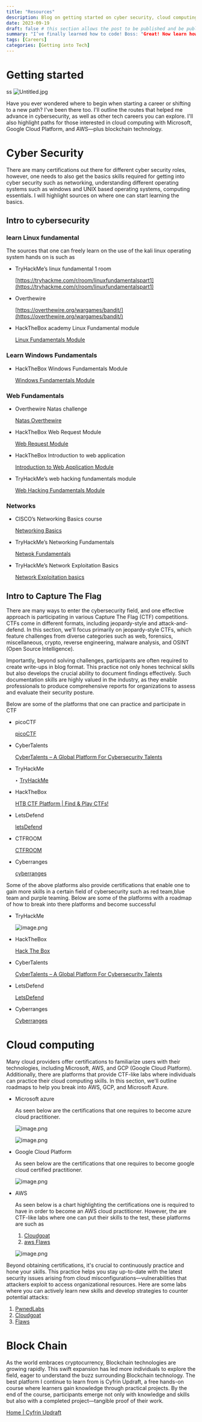 ```yaml
---
title: "Resources"
description: Blog on getting started on cyber security, cloud computing and Block chain.
date: 2023-09-19
draft: false # this section allows the post to be published and be public, is it is set to true the post will not be published.
summary: "I’ve finally learned how to code! Boss: "Great! Now learn how to un-code this bug you just created." 😅" # Here you can write a small summary of the post if needed
tags: [Careers]
categories: [Getting into Tech]
---
```

# Getting started
ss
![Untitled.jpg](Untitled.jpg)

Have you ever wondered where to begin when starting a career or shifting to a new path? I've been there too. I'll outline the routes that helped me advance in cybersecurity, as well as other tech careers you can explore. I'll also highlight paths for those interested in cloud computing with Microsoft, Google Cloud Platform, and AWS—plus blockchain technology.

# **Cyber Security**

There are many certifications out there for different cyber security roles, however, one needs to also get the basics skills required for getting into cyber security such as networking, understanding different operating systems such as windows and UNIX based operating systems, computing essentials. I will highlight sources on where one can start learning the basics.

## Intro to cybersecurity

### learn Linux fundamental

The sources that one can freely learn on the use of the kali linux operating system hands on is such as

- TryHackMe’s linux fundamental 1 room
    
    [https://tryhackme.com/r/room/linuxfundamentalspart1](https://tryhackme.com/r/room/linuxfundamentalspart1)
    
- Overthewire
    
    [https://overthewire.org/wargames/bandit/](https://overthewire.org/wargames/bandit/)
    
- HackTheBox academy Linux Fundamental module
    
    [Linux Fundamentals Module](https://academy.hackthebox.com/module/details/18)
    
    

### Learn Windows Fundamentals

- HackTheBox Windows Fundamentals Module
    
    [Windows Fundamentals Module](https://academy.hackthebox.com/module/details/49)
    

### Web Fundamentals

- Overthewire Natas challenge
    
    [Natas Overthewire](https://overthewire.org/wargames/natas/)
    
- HackTheBox Web Request Module
    
    [Web Request Module](https://academy.hackthebox.com/module/details/35)
    
- HackTheBox Introduction to web application
    
    [Introduction to Web Application Module](https://academy.hackthebox.com/module/details/75)
    
- TryHackMe’s web hacking fundamentals module
    
    [Web Hacking Fundamentals Module](https://tryhackme.com/module/web-hacking-1)
    

### Networks

- CISCO’s Networking Basics course
    
    [Networking Basics](https://www.netacad.com/courses/networking-basics?courseLang=en-US)
    
- TryHackMe’s Networking Fundamentals
    
    [Netwok Fundamentals](https://tryhackme.com/module/network-fundamentals)
    
- TryHackMe’s Network Exploitation Basics
    
    [Network Exploitation basics](https://tryhackme.com/module/intro-to-networking)
    

## Intro to Capture The Flag

There are many ways to enter the cybersecurity field, and one effective approach is participating in various Capture The Flag (CTF) competitions. CTFs come in different formats, including jeopardy-style and attack-and-defend. In this section, we'll focus primarily on jeopardy-style CTFs, which feature challenges from diverse categories such as web, forensics, miscellaneous, crypto, reverse engineering, malware analysis, and OSINT (Open Source Intelligence).

Importantly, beyond solving challenges, participants are often required to create write-ups in blog format. This practice not only hones technical skills but also develops the crucial ability to document findings effectively. Such documentation skills are highly valued in the industry, as they enable professionals to produce comprehensive reports for organizations to assess and evaluate their security posture.

Below are some of the platforms that one can practice and participate in CTF

- picoCTF
    
    [picoCTF](https://picoctf.org/)
    
- CyberTalents
    
    [CyberTalents – A Global Platform For Cybersecurity Talents](https://cybertalents.com/)
    
- TryHackMe
    
    ‣ [TryHackMe](https://tryhackme.com/)
    
- HackTheBox
    
    [HTB CTF Platform | Find & Play CTFs!](https://ctf.hackthebox.com/)
    
- LetsDefend
    
    [letsDefend](https://letsdefend.io/)
    
- CTFROOM
    
    [CTFROOM](https://www.ctfroom.com/home/)
    
- Cyberranges
    
    [cyberranges](https://www.cyberranges.com/)
    

Some of the above platforms also provide certifications that enable one to gain more skills in a certain field of cybersecurity such as red team,blue team and purple teaming. Below are some of the platforms with a roadmap of how to break into there platforms and become successful

- TryHackMe
    
    ![image.png](image.png)
    
- HackTheBox
    
    [Hack The Box](https://app.hackthebox.com/)
    
- CyberTalents
    
    [CyberTalents – A Global Platform For Cybersecurity Talents](https://cybertalents.com/)
    
- LetsDefend
    
    [LetsDefend](https://letsdefend.io/)
    
- Cyberranges
    
    [Cyberranges](https://www.cyberranges.com/)
    

# Cloud computing

Many cloud providers offer certifications to familiarize users with their technologies, including Microsoft, AWS, and GCP (Google Cloud Platform). Additionally, there are platforms that provide CTF-like labs where individuals can practice their cloud computing skills. In this section, we'll outline roadmaps to help you break into AWS, GCP, and Microsoft Azure.

- Microsoft azure
    
    As seen below are the certifications that one requires to become azure cloud practitioner.
    
    ![image.png](image%201.png)
    
    ![image.png](image%202.png)
    
- Google Cloud Platform
    
    As seen below  are the certifications that one requires to become google cloud certified practitioner.
    
    ![image.png](image%203.png)
    
- AWS
    
    As seen below is a chart highlighting the certifications one is required to have in order to become an AWS cloud practitioner. However, the are CTF-like labs where one can put their skills to the test, these platforms are such as
    
    1. [Cloudgoat](https://github.com/RhinoSecurityLabs/cloudgoat)
    2.  [aws Flaws](http://flaws.cloud/)
    
    ![image.png](image%204.png)
    

Beyond obtaining certifications, it's crucial to continuously practice and hone your skills. This practice helps you stay up-to-date with the latest security issues arising from cloud misconfigurations—vulnerabilities that attackers exploit to access organizational resources. Here are some labs where you can actively learn new skills and develop strategies to counter potential attacks:

1. [PwnedLabs](https://pwnedlabs.io/)
2. [Cloudgoat](https://github.com/RhinoSecurityLabs/cloudgoat)
3. [Flaws](http://flaws.cloud/)

# Block Chain

As the world embraces cryptocurrency, Blockchain technologies are growing rapidly. This swift expansion has led more individuals to explore the field, eager to understand the buzz surrounding Blockchain technology. The best platform I continue to learn from is Cyfrin Updraft, a free hands-on course where learners gain knowledge through practical projects. By the end of the course, participants emerge not only with knowledge and skills but also with a completed project—tangible proof of their work.

[Home | Cyfrin Updraft](https://updraft.cyfrin.io/)